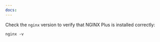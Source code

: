 ```yaml
---
docs:
---
```


Check the `nginx` version to verify that NGINX Plus is installed correctly:

```shell
nginx -v
```